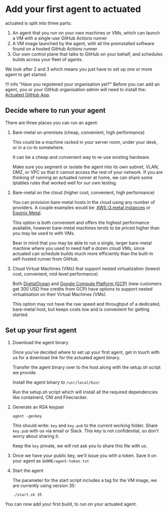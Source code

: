 # Add your first agent to actuated

actuated is split into three parts:

1. An agent that you run on your own machines or VMs, which can launch a VM with a single-use GitHub Actions runner
2. A VM image launched by the agent, with all the preinstalled software found on a hosted GitHub Actions runner
3. Our own control plane that talks to GitHub on your behalf, and schedules builds across your fleet of agents.

We look after 2 and 3 which means you just have to set up one or more agent to get started.

!!! info "Have you registered your organisation yet?"
    Before you can add an agent, you or your GitHub organisation admin will need to install the: [Actuated GitHub App](registration.md).

## Decide where to run your agent

There are three places you can run an agent:

1. Bare-metal on-premises (cheap, convenient, high performance)

    This could be a machine racked in your server room, under your desk, or in a co-lo somewhere.

    It can be a cheap and convenient way to re-use existing hardware.

    Make sure you segment or isolate the agent into its own subnet, VLAN, DMZ, or VPC so that it cannot access the rest of your network. If you are thinking of running an actuated runner at home, we can share some iptables rules that worked well for our own testing.

2. Bare-metal on the cloud (higher cost, convenient, high performance)

    You can provision bare-metal hosts in the cloud using any number of providers. A couple examples would be: [AWS i3.metal instances](https://aws.amazon.com/ec2/instance-types/i3/) or [Equinix Metal](https://metal.equinix.com/).

    This option is both convenient and offers the highest performance available, however bare-metal machines tends to be priced higher than you may be used to with VMs.

    Bear in mind that you may be able to run a single, larger bare-metal machine where you used to need half a dozen cloud VMs, since actuated can schedule builds much more efficiently than the built-in self-hosted runner from GitHub.

3. Cloud Virtual Machines (VMs) that support nested virtualization (lowest cost, convenient, mid-level performance)

    Both [DigitalOcean](https://m.do.co/c/8d4e75e9886f) and [Google Compute Platform (GCP)](https://cloud.google.com/compute) (new customers get 300 USD free credits from GCP) have options to support nested virtualisation on their Virtual Machines (VMs).

    This option may not have the raw speed and throughput of a dedicated, bare-metal host, but keeps costs low and is convenient for getting started.

## Set up your first agent

1. Download the agent binary

    Once you've decided where to set up your first agent, get in touch with us for a download link for the actuated agent binary.

    Transfer the agent binary over to the host along with the setup.sh script we provide.

    Install the agent binary to `/usr/local/bin/`

    Run the setup.sh script which will install all the required dependencies like containerd, CNI and Firecracker.

2. Generate an RSA keypair

    `agent -genkey`

    This should write: `key` and `key.pub` to the current working folder. Share `key.pub` with us via email or Slack. This key is not confidential, so don't worry about sharing it.

    Keep the `key` private, we will not ask you to share this file with us.

3. Once we have your public key, we'll issue you with a token. Save it on your agent as `$HOME/agent-token.txt`

4. Start the agent

    The parameter for the start script includes a tag for the VM image, we are currently using version 35:

    `./start.sh 35`

You can now add your first build, to run on your actuated agent.

